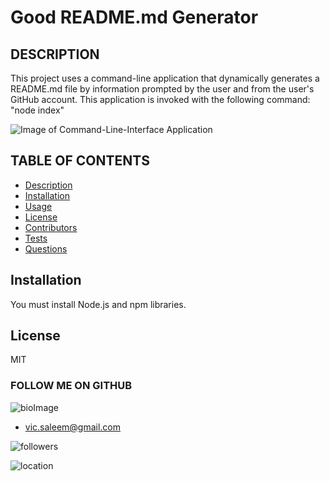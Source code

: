 
# Good README.md Generator

## DESCRIPTION

This project uses a command-line application that dynamically generates a README.md file by information prompted by the user and from the user's GitHub account. This application is invoked with the following command: "node index"

![Image of Command-Line-Interface Application](https://vsaleem.github.io/VSaleem-Full-Stack-Portfolio/static/media/CLI%20-%20Readme%20-%20App%20-%20Screen%20Shot.d306f04d.png)

## TABLE OF CONTENTS

* [Description](#Description)
* [Installation](#Installation)
* [Usage](#Usage)
* [License](#License)
* [Contributors](#Contributors)
* [Tests](#Tests)
* [Questions](#Questions)



## Installation

You must install Node.js and npm libraries.


## License

MIT


  ### FOLLOW ME ON GITHUB
  ![bioImage](https://avatars0.githubusercontent.com/u/59583325?v=4&s=200)
  * vic.saleem@gmail.com

  ![followers](https://img.shields.io/badge/Followers-8-success) 
  
  ![location](https://img.shields.io/badge/Location-Downtown_Baltimore_Maryland-ff69b4) 

   


